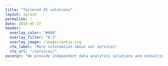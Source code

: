 ```yaml
---
title: "Tailored AI solutions"
layout: splash
permalink: /
date: 2018-05-27
header:
  overlay_color: "#000"
  overlay_filter: "0.2"
  overlay_image: /images/pohja.svg
  cta_label: "More information about our services"
  cta_url: "/services/"
excerpt: "We provide independent data analytics solutions and consulting tailored to our customers' needs."
---
```


<!--{% include feature_row %}

Photo by Krissana Porto on Unsplash
-->
